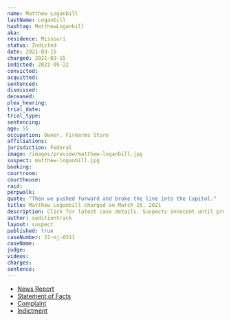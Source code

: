 ```yaml
---
name: Matthew Loganbill
lastName: Loganbill
hashtag: MatthewLoganbill
aka:
residence: Missouri
status: Indicted
date: 2021-03-15
charged: 2021-03-15
indicted: 2021-09-22
convicted:
acquitted:
sentenced:
dismissed:
deceased:
plea_hearing:
trial_date:
trial_type:
sentencing:
age: 55
occupation: Owner, Firearms Store
affiliations:
jurisdiction: Federal
image: /images/preview/matthew-loganbill.jpg
suspect: matthew-loganbill.jpg
booking:
courtroom:
courthouse:
raid:
perpwalk:
quote: "Then we pushed forward and broke the line into the Capitol."
title: Matthew Loganbill charged on March 15, 2021
description: Click for latest case details. Suspects innocent until proven guilty.
author: seditiontrack
layout: suspect
published: true
caseNumber: 21-mj-0311
caseName:
judge:
videos:
charges:
sentence:
---
```

- [News Report](https://www.kshb.com/news/crime/missouri-firearms-store-owner-charged-in-connection-to-capitol-riot)
- [Statement of Facts](https://www.justice.gov/usao-dc/case-multi-defendant/file/1380626/download)
- [Complaint](https://www.justice.gov/usao-dc/case-multi-defendant/file/1380631/download)
- [Indictment](https://extremism.gwu.edu/sites/g/files/zaxdzs2191/f/Matthew%20Loganbill%20Indictment.pdf)
